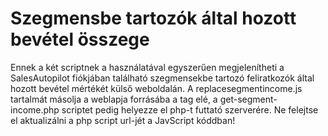 # Szegmensbe tartozók által hozott bevétel összege

Ennek a két scriptnek a használatával egyszerűen megjelenítheti a SalesAutopilot fiókjában található szegmensekbe tartozó feliratkozók által hozott bevétel mértékét külső weboldalán.
A replacesegmentincome.js tartalmát másolja a weblapja forrásába a </body> tag elé, a get-segment-income.php scriptet pedig helyezze el php-t futtató szerverére. Ne felejtse el aktualizálni a php script url-jét a JavScript kóddban!
